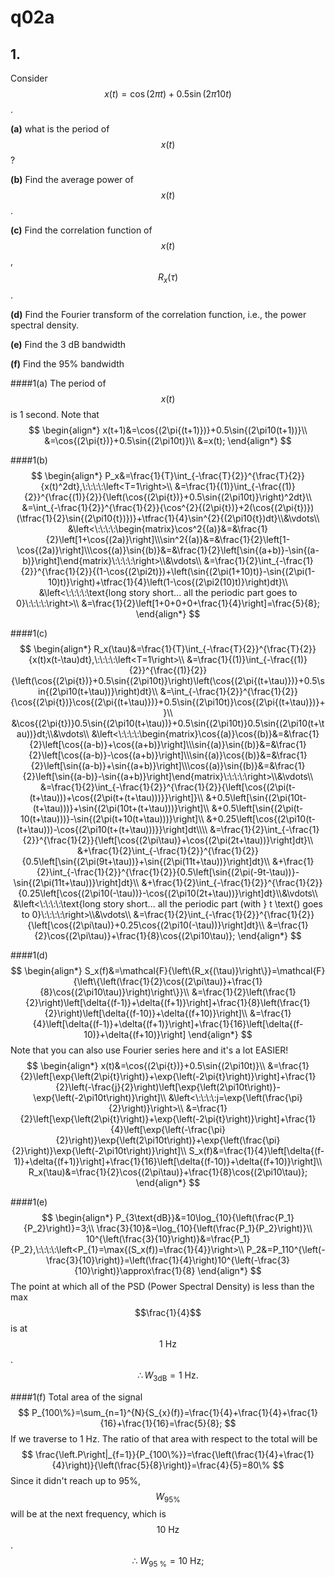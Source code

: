 # q02a

## 1.
Consider $$x(t)=\cos{(2\pi{t})}+0.5\sin{(2\pi10t)}$$.

**(a)** what is the period of $$x(t)$$?

**(b)** Find the average power of $$x(t)$$.

**(c)** Find the correlation function of $$x(t)$$, $$R_x(\tau)$$.

**(d)** Find the Fourier transform of the correlation function, i.e., the power spectral density.

**(e)** Find the 3 dB bandwidth

**(f)** Find the 95% bandwidth


####1(a)
The period of $$x(t)$$ is 1 second.
Note that
$$
    \begin{align*}
    x(t+1)&=\cos{(2\pi{(t+1)})}+0.5\sin{(2\pi10(t+1))}\\
    &=\cos{(2\pi{t})}+0.5\sin{(2\pi10t)}\\
    &=x(t);
    \end{align*}
$$


####1(b)
$$
\begin{align*}
P_x&=\frac{1}{T}\int_{-\frac{T}{2}}^{\frac{T}{2}}{x(t)^2dt},\:\:\:\:\left<T=1\right>\\
&=\frac{1}{(1)}\int_{-\frac{(1)}{2}}^{\frac{(1)}{2}}{\left(\cos{(2\pi{t})}+0.5\sin{(2\pi10t)}\right)^2dt}\\
&=\int_{-\frac{1}{2}}^{\frac{1}{2}}{\cos^{2}{(2\pi{t})}+2(\cos{(2\pi{t})})(\tfrac{1}{2}\sin{(2\pi10{t})})}+\tfrac{1}{4}\sin^{2}{(2\pi10{t})dt}\\&\vdots\\
&\left<\:\:\:\:\begin{matrix}\cos^2{(a)}&=&\frac{1}{2}\left[1+\cos{(2a)}\right]\\\sin^2{(a)}&=&\frac{1}{2}\left[1-\cos{(2a)}\right]\\\cos{(a)}\sin{(b)}&=&\frac{1}{2}\left[\sin{(a+b)}-\sin{(a-b)}\right]\end{matrix}\:\:\:\:\right>\\&\vdots\\
&=\frac{1}{2}\int_{-\frac{1}{2}}^{\frac{1}{2}}{(1-\cos{(2\pi2t)})+\left(\sin{(2\pi(1+10)t)}-\sin{(2\pi(1-10)t)}\right)+\tfrac{1}{4}\left(1-\cos{(2\pi2(10)t)}\right)dt}\\
&\left<\:\:\:\:\text{long story short... all the periodic part goes to 0}\:\:\:\:\right>\\
&=\frac{1}{2}\left[1+0+0+0+\frac{1}{4}\right]=\frac{5}{8};
\end{align*}
$$


####1(c)
$$
\begin{align*}
R_x(\tau)&=\frac{1}{T}\int_{-\frac{T}{2}}^{\frac{T}{2}}{x(t)x(t-\tau)dt},\:\:\:\:\left<T=1\right>\\
&=\frac{1}{(1)}\int_{-\frac{(1)}{2}}^{\frac{(1)}{2}}{\left(\cos{(2\pi{t})}+0.5\sin{(2\pi10t)}\right)\left(\cos{(2\pi{(t+\tau)})}+0.5\sin{(2\pi10(t+\tau))}\right)dt}\\
&=\int_{-\frac{1}{2}}^{\frac{1}{2}}{\cos{(2\pi{t})}\cos{(2\pi{(t+\tau)})}+0.5\sin{(2\pi10t)}\cos{(2\pi{(t+\tau)})}+}\\
&\cos{(2\pi{t})}0.5\sin{(2\pi10(t+\tau))}+0.5\sin{(2\pi10t)}0.5\sin{(2\pi10(t+\tau))}dt;\\&\vdots\\
&\left<\:\:\:\:\begin{matrix}\cos{(a)}\cos{(b)}&=&\frac{1}{2}\left[\cos{(a-b)}+\cos{(a+b)}\right]\\\sin{(a)}\sin{(b)}&=&\frac{1}{2}\left[\cos{(a-b)}-\cos{(a+b)}\right]\\\sin{(a)}\cos{(b)}&=&\frac{1}{2}\left[\sin{(a-b)}+\sin{(a+b)}\right]\\\cos{(a)}\sin{(b)}&=&\frac{1}{2}\left[\sin{(a-b)}-\sin{(a+b)}\right]\end{matrix}\:\:\:\:\right>\\&\vdots\\
&=\frac{1}{2}\int_{-\frac{1}{2}}^{\frac{1}{2}}{\left[\cos{(2\pi(t-(t+\tau)))+\cos{(2\pi(t+(t+\tau)))}}\right]}\\
&+0.5\left[\sin{(2\pi(10t-(t+\tau)))}+\sin{(2\pi(10t+(t+\tau)))}\right]\\
&+0.5\left[\sin{(2\pi(t-10(t+\tau)))}-\sin{(2\pi(t+10(t+\tau)))}\right]\\
&+0.25\left[\cos{(2\pi10(t-(t+\tau)))-\cos{(2\pi10(t+(t+\tau)))}}\right]dt\\\\
&=\frac{1}{2}\int_{-\frac{1}{2}}^{\frac{1}{2}}{\left[\cos{(2\pi\tau)}+\cos{(2\pi(2t+\tau))}\right]dt}\\
&+\frac{1}{2}\int_{-\frac{1}{2}}^{\frac{1}{2}}{0.5\left[\sin{(2\pi(9t+\tau))}+\sin{(2\pi(11t+\tau))}\right]dt}\\
&+\frac{1}{2}\int_{-\frac{1}{2}}^{\frac{1}{2}}{0.5\left[\sin{(2\pi(-9t-\tau))}-\sin{(2\pi(11t+\tau))}\right]dt}\\
&+\frac{1}{2}\int_{-\frac{1}{2}}^{\frac{1}{2}}{0.25\left[\cos{(2\pi10(-\tau))}-\cos{(2\pi10(2t+\tau))}\right]dt}\\&\vdots\\
&\left<\:\:\:\:\text{long story short... all the periodic part (with } t \text{) goes to 0}\:\:\:\:\right>\\&\vdots\\
&=\frac{1}{2}\int_{-\frac{1}{2}}^{\frac{1}{2}}{\left[\cos{(2\pi\tau)}+0.25\cos{(2\pi10(-\tau))}\right]dt}\\
&=\frac{1}{2}\cos{(2\pi\tau)}+\frac{1}{8}\cos{(2\pi10\tau)};
\end{align*}
$$


####1(d)
$$
\begin{align*}
S_x(f)&=\mathcal{F}{\left\{R_x{(\tau)}\right\}}=\mathcal{F}{\left\{\left(\frac{1}{2}\cos{(2\pi\tau)}+\frac{1}{8}\cos{(2\pi10\tau)}\right)\right\}}\\
&=\frac{1}{2}\left(\frac{1}{2}\right)\left[\delta{(f-1)}+\delta{(f+1)}\right]+\frac{1}{8}\left(\frac{1}{2}\right)\left[\delta{(f-10)}+\delta{(f+10)}\right]\\
&=\frac{1}{4}\left[\delta{(f-1)}+\delta{(f+1)}\right]+\frac{1}{16}\left[\delta{(f-10)}+\delta{(f+10)}\right]
\end{align*}
$$
Note that you can also use Fourier series here and it's a lot EASIER!
$$
    \begin{align*}
    x(t)&=\cos{(2\pi{t})}+0.5\sin{(2\pi10t)}\\
    &=\frac{1}{2}\left[\exp{\left(2\pi{t}\right)}+\exp{\left(-2\pi{t}\right)}\right]+\frac{1}{2}\left(-\frac{j}{2}\right)\left[\exp{\left(2\pi10t\right)}-\exp{\left(-2\pi10t\right)}\right]\\
    &\left<\:\:\:\:j=\exp{\left(\frac{\pi}{2}\right)}\right>\\
    &=\frac{1}{2}\left[\exp{\left(2\pi{t}\right)}+\exp{\left(-2\pi{t}\right)}\right]+\frac{1}{4}\left[\exp{\left(-\frac{\pi}{2}\right)}\exp{\left(2\pi10t\right)}+\exp{\left(\frac{\pi}{2}\right)}\exp{\left(-2\pi10t\right)}\right]\\
    S_x(f)&=\frac{1}{4}\left[\delta{(f-1)}+\delta{(f+1)}\right]+\frac{1}{16}\left[\delta{(f-10)}+\delta{(f+10)}\right]\\
    R_x(\tau)&=\frac{1}{2}\cos{(2\pi\tau)}+\frac{1}{8}\cos{(2\pi10\tau)};
    \end{align*}
$$


####1(e)
$$
    \begin{align*}
    P_{3\text{dB}}&=10\log_{10}{\left(\frac{P_1}{P_2}\right)}=3;\\
    \frac{3}{10}&=\log_{10}{\left(\frac{P_1}{P_2}\right)}\\
    10^{\left(\frac{3}{10}\right)}&=\frac{P_1}{P_2},\:\:\:\:\left<P_{1}=\max{(S_x(f))=\frac{1}{4}}\right>\\
    P_2&=P_110^{\left(-\frac{3}{10}\right)}=\left(\frac{1}{4}\right)10^{\left(-\frac{3}{10}\right)}\approx\frac{1}{8}
    \end{align*}
$$
The point at which all of the PSD (Power Spectral Density) is less than the max $$\frac{1}{4}$$ is at $$1\:\text{Hz}$$.
$$
    \therefore{W}_{3\text{dB}}=1\:\text{Hz}.
$$


####1(f)
Total area of the signal
$$
    P_{100\%}=\sum_{n=1}^{N}{S_{x}(f)}=\frac{1}{4}+\frac{1}{4}+\frac{1}{16}+\frac{1}{16}=\frac{5}{8};
$$
If we traverse to 1 Hz. The ratio of that area with respect to the total will be
$$
    \frac{\left.P\right|_{f=1}}{P_{100\%}}=\frac{\left(\frac{1}{4}+\frac{1}{4}\right)}{\left(\frac{5}{8}\right)}=\frac{4}{5}=80\%
$$
Since it didn't reach up to 95%, $$W_{95\%}$$ will be at the next frequency, which is $$10\:\text{Hz}$$.
$$
    \therefore\:W_{95\:\%}=10\:\text{Hz};
$$
